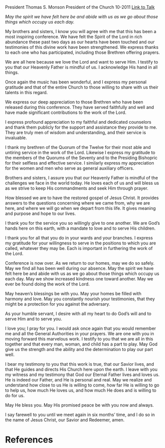 President Thomas S. Monson
President of the Church
10-2011
[Link to Talk](https://www.churchofjesuschrist.org/study/general-conference/2011/10/until-we-meet-again?lang=eng)

_May the spirit we have felt here be and abide with us as we go about those things which occupy us each day._

My brothers and sisters, I know you will agree with me that this has been a most inspiring conference. We have felt the Spirit of the Lord in rich abundance these past two days as our hearts have been touched and our testimonies of this divine work have been strengthened. We express thanks to each one who has participated, including those Brethren offering prayers.

We are all here because we love the Lord and want to serve Him. I testify to you that our Heavenly Father is mindful of us. I acknowledge His hand in all things.

Once again the music has been wonderful, and I express my personal gratitude and that of the entire Church to those willing to share with us their talents in this regard.

We express our deep appreciation to those Brethren who have been released during this conference. They have served faithfully and well and have made significant contributions to the work of the Lord.

I express profound appreciation to my faithful and dedicated counselors and thank them publicly for the support and assistance they provide to me. They are truly men of wisdom and understanding, and their service is invaluable.

I thank my brethren of the Quorum of the Twelve for their most able and untiring service in the work of the Lord. Likewise I express my gratitude to the members of the Quorums of the Seventy and to the Presiding Bishopric for their selfless and effective service. I similarly express my appreciation for the women and men who serve as general auxiliary officers.

Brothers and sisters, I assure you that our Heavenly Father is mindful of the challenges we face in the world today. He loves each of us and will bless us as we strive to keep His commandments and seek Him through prayer.

How blessed we are to have the restored gospel of Jesus Christ. It provides answers to the questions concerning where we came from, why we are here, and where we will go when we depart from this life. It gives meaning and purpose and hope to our lives.

I thank you for the service you so willingly give to one another. We are God’s hands here on this earth, with a mandate to love and to serve His children.

I thank you for all that you do in your wards and your branches. I express my gratitude for your willingness to serve in the positions to which you are called, whatever they may be. Each is important in furthering the work of the Lord.

Conference is now over. As we return to our homes, may we do so safely. May we find all has been well during our absence. May the spirit we have felt here be and abide with us as we go about those things which occupy us each day. May we show increased kindness one toward another. May we ever be found doing the work of the Lord.

May heaven’s blessings be with you. May your homes be filled with harmony and love. May you constantly nourish your testimonies, that they might be a protection for you against the adversary.

As your humble servant, I desire with all my heart to do God’s will and to serve Him and to serve you.

I love you; I pray for you. I would ask once again that you would remember me and all the General Authorities in your prayers. We are one with you in moving forward this marvelous work. I testify to you that we are all in this together and that every man, woman, and child has a part to play. May God give us the strength and the ability and the determination to play our part well.

I bear my testimony to you that this work is true, that our Savior lives, and that He guides and directs His Church here upon the earth. I leave with you my witness and my testimony that God our Eternal Father lives and loves us. He is indeed our Father, and He is personal and real. May we realize and understand how close to us He is willing to come, how far He is willing to go to help us, how much He loves us, and how much He does and is willing to do for us.

May He bless you. May His promised peace be with you now and always.

I say farewell to you until we meet again in six months’ time, and I do so in the name of Jesus Christ, our Savior and Redeemer, amen.

# References
